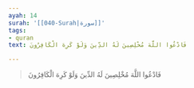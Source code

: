 ```yaml
---
ayah: 14
surah: '[[040-Surah|سورة]]'
tags:
- quran
text: فَادْعُوا اللَّهَ مُخْلِصِينَ لَهُ الدِّينَ وَلَوْ كَرِهَ الْكَافِرُونَ

---
```

> فَادْعُوا اللَّهَ مُخْلِصِينَ لَهُ الدِّينَ وَلَوْ كَرِهَ الْكَافِرُونَ
